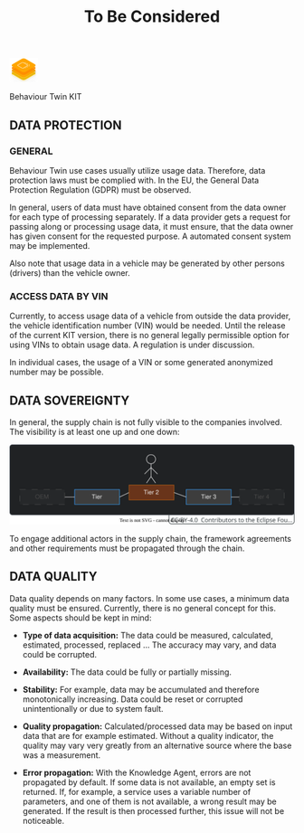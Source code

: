 ﻿---
id: to-be-considered
title: To Be Considered
description: Behaviour Twin KIT
sidebar_position: 9
---

<div style={{display:'block'}}>
  <div style={{display:'inline-block', verticalAlign:'top'}}>

![Behaviour Twin KIT banner](../../../../static/img/kit-icons/behaviour-twin-kit-icon-mini.png)

  </div>
  <div style={{display:'inline-block', fontSize:17, color:'rgb(255,166,1)', marginLeft:7, verticalAlign:'top', paddingTop:6}}>
Behaviour Twin KIT
  </div>
</div>

## DATA PROTECTION

### GENERAL

Behaviour Twin use cases usually utilize usage data. Therefore, data protection laws must be complied with. In the EU, the General Data Protection Regulation (GDPR) must be observed.

In general, users of data must have obtained consent from the data owner for each type of processing separately. If a data provider gets a request for passing along or processing usage data, it must ensure, that the data owner has given consent for the requested purpose. A automated consent system may be implemented.

Also note that usage data in a vehicle may be generated by other persons (drivers) than the vehicle owner.

### ACCESS DATA BY VIN

Currently, to access usage data of a vehicle from outside the data provider, the vehicle identification number (VIN) would be needed. Until the release of the current KIT version, there is no general legally permissible option for using VINs to obtain usage data. A regulation
is under discussion.

In individual cases, the usage of a VIN or some generated anonymized number may be possible.

## DATA SOVEREIGNTY

In general, the supply chain is not fully visible to the companies involved. The visibility is at least one up and one down:

![supply chain visibility](assets/supply-chain-visibility.drawio.svg)

To engage additional actors in the supply chain, the framework agreements and other requirements must be propagated through the chain.

## DATA QUALITY

Data quality depends on many factors. In some use cases, a minimum data quality must be ensured. Currently, there is no general concept for this. Some aspects should be kept in mind:

- **Type of data acquisition:** The data could be measured, calculated, estimated, processed, replaced ... The accuracy may vary, and data could be corrupted.

- **Availability:** The data could be fully or partially missing.

- **Stability:** For example, data may be accumulated and therefore monotonically increasing. Data could be reset or corrupted unintentionally or due to system fault.

- **Quality propagation:** Calculated/processed data may be based on input data that are for example estimated. Without a quality indicator, the quality may vary very greatly from an alternative source where the base was a measurement.

- **Error propagation:** With the Knowledge Agent, errors are not propagated by default. If some data is not available, an empty set is returned. If, for example, a service uses a variable number of parameters, and one of them is not available, a wrong result may be generated. If the result is then processed further, this issue will not be noticeable.
